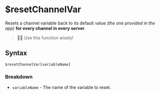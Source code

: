 # $resetChannelVar
Resets a channel variable back to its default value *(the one provided in the app)* **for every channel in every server**.

> 🧙‍♂️ Use this function wisely!

## Syntax
```
$resetChannelVar[variableName]
```

### Breakdown
- `variableName` - The name of the variable to reset.
